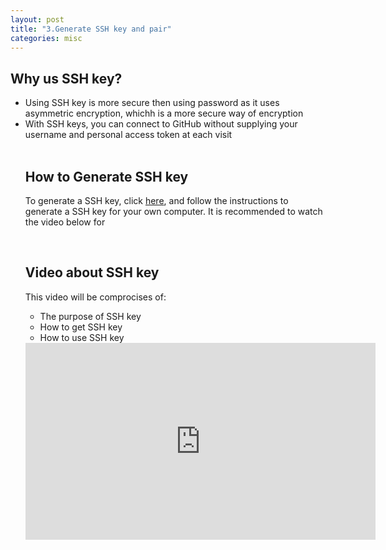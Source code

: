 ```yaml
---
layout: post
title: "3.Generate SSH key and pair"
categories: misc
---
```

<html> 
  <body>
    <h2>Why us SSH key?</h2>
    <ul>
      <li>Using SSH key is more secure then using password as it uses asymmetric encryption, whichh is a more secure way of encryption</li>
      <li>With SSH keys, you can connect to GitHub without supplying your username and personal access token at each visit</li>
    <br>
    <h2>How to Generate SSH key</h2>
    <p>To generate a SSH key, click <a href="https://docs.github.com/en/authentication/connecting-to-github-with-ssh/generating-a-new-ssh-key-and-adding-it-to-the-ssh-agent">here</a>, and follow the instructions to generate a SSH key for your own computer. It is recommended to watch the video below for </p>
    <br>
    <h2>Video about SSH key</h2>
    <p>This video will be comprocises of:</p>
      <ul>
    <li>The purpose of SSH key</li>
    <li>How to get SSH key</li>
    <li>How to use SSH key</li>
     </ul>
    <iframe width="560" height="315" src="https://www.youtube.com/embed/vbXYfdMSWGU" title="YouTube video player" frameborder="0" allow="accelerometer; autoplay; clipboard-write; encrypted-media; gyroscope; picture-in-picture" allowfullscreen></iframe>
  </body>
</html>
                                            
